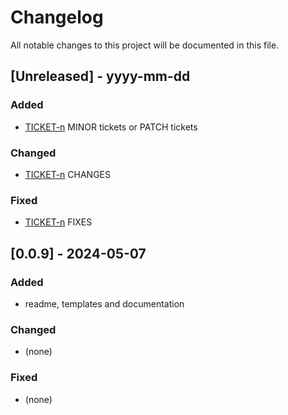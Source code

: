 # Changelog
All notable changes to this project will be documented in this file.
 

 
## [Unreleased] - yyyy-mm-dd
 
 
### Added
- [TICKET-n](http://tickets.diconium.com/browse/TICKET-n)
  MINOR tickets or PATCH tickets
 
### Changed
 - [TICKET-n](http://tickets.diconium.com/browse/TICKET-n)
  CHANGES

### Fixed
- [TICKET-n](http://tickets.diconium.com/browse/TICKET-n)
  FIXES 
## [0.0.9] - 2024-05-07
   
### Added
- readme, templates and documentation
 
### Changed
- (none)  
 
### Fixed
- (none) 